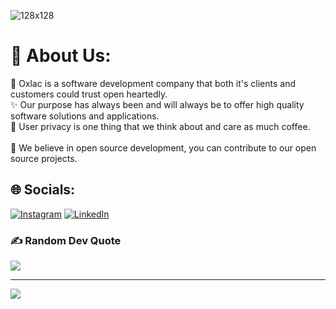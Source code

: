 
![128x128](https://github.com/Oxlac/.github/assets/100900868/23d9ba40-047e-4f56-9cec-79c4fd0d29d7)


# 💫 About Us:
🌟 Oxlac is a software development company that both it's clients and customers could trust open heartedly. <br>✨ Our purpose has always been and will always be to offer high quality software solutions and applications. <br>🌠 User privacy is one thing that we think about and care as much coffee.<br><br>🤝 We believe in open source development, you can contribute to our open source projects.


## 🌐 Socials:
[![Instagram](https://img.shields.io/badge/Instagram-%23E4405F.svg?logo=Instagram&logoColor=white)](https://instagram.com/oxlac_) [![LinkedIn](https://img.shields.io/badge/LinkedIn-%230077B5.svg?logo=linkedin&logoColor=white)](https://linkedin.com/in/oxlac) 

### ✍️ Random Dev Quote
![](https://quotes-github-readme.vercel.app/api?type=horizontal&theme=radical)

---
[![](https://visitcount.itsvg.in/api?id=Oxlac&icon=0&color=0)](https://visitcount.itsvg.in)

<!-- Proudly created with GPRM ( https://gprm.itsvg.in ) -->
